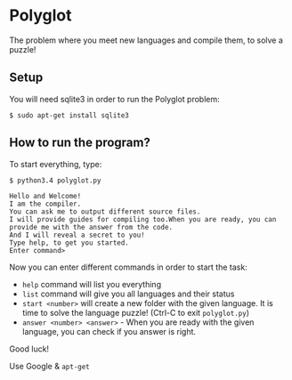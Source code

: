 
Polyglot
========

The problem where you meet new languages and compile them, to solve a puzzle!

## Setup

You will need sqlite3 in order to run the Polyglot problem:

```
$ sudo apt-get install sqlite3
```

## How to run the program?

To start everything, type:

```
$ python3.4 polyglot.py

Hello and Welcome!
I am the compiler.
You can ask me to output different source files.
I will provide guides for compiling too.When you are ready, you can provide me with the answer from the code.
And I will reveal a secret to you!
Type help, to get you started.
Enter command>

```

Now you can enter different commands in order to start the task:

* `help` command will list you everything
* `list` command will give you all languages and their status
* `start <number>` will create a new folder with the given language. It is time to solve the language puzzle! (Ctrl-C to exit `polyglot.py`)
* `answer <number> <answer>` - When you are ready with the given language, you can check if you answer is right.

Good luck!

Use Google & `apt-get`
